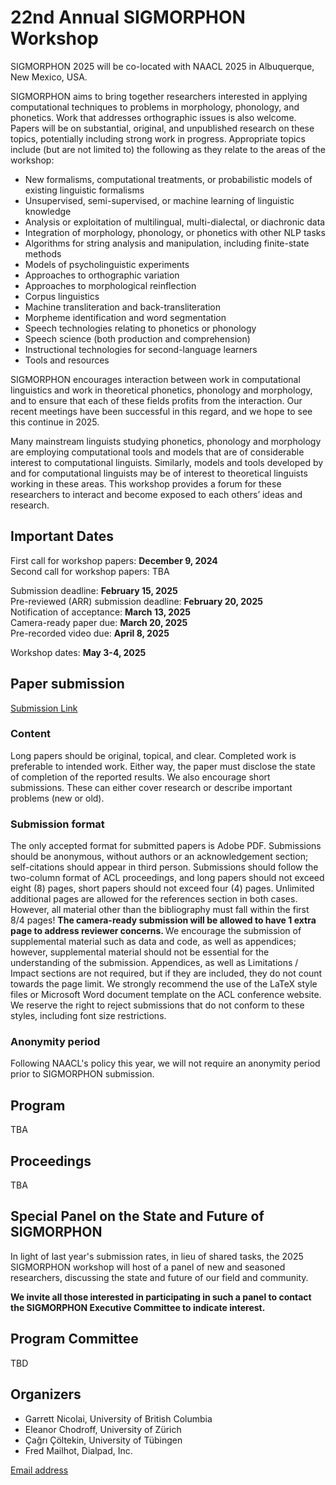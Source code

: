 # 22nd Annual SIGMORPHON Workshop

SIGMORPHON 2025 will be co-located with NAACL 2025 in Albuquerque, New Mexico, USA. <br>


SIGMORPHON aims to bring together researchers interested in applying computational techniques
to problems in morphology, phonology, and phonetics. Work that addresses orthographic issues is also welcome.
Papers will be on substantial, original, and unpublished research on these topics,
potentially including strong work in progress. Appropriate topics include (but are not limited to) the
following as they relate to the areas of the workshop:

- New formalisms, computational treatments, or probabilistic models of existing linguistic formalisms
- Unsupervised, semi-supervised, or machine learning of linguistic knowledge
- Analysis or exploitation of multilingual, multi-dialectal, or diachronic data
- Integration of morphology, phonology, or phonetics with other NLP tasks
- Algorithms for string analysis and manipulation, including finite-state methods
- Models of psycholinguistic experiments
- Approaches to orthographic variation
- Approaches to morphological reinflection
- Corpus linguistics
- Machine transliteration and back-transliteration
- Morpheme identification and word segmentation
- Speech technologies relating to phonetics or phonology
- Speech science (both production and comprehension)
- Instructional technologies for second-language learners
- Tools and resources

SIGMORPHON encourages interaction between work in computational linguistics
and work in theoretical phonetics, phonology and morphology, and to ensure that
each of these fields profits from the interaction. Our recent meetings have been
successful in this regard, and we hope to see this continue in 2025.

Many mainstream linguists studying phonetics, phonology and morphology
are employing computational tools and models that are of
considerable interest to computational linguists. Similarly, models and tools developed by
and for computational linguists may be of interest to theoretical linguists working in these areas.
This workshop provides a forum for these researchers to interact
and become exposed to each others’ ideas and research.


## Important Dates 

First call for workshop papers: **December 9, 2024** <br />
Second call for workshop papers: TBA

Submission deadline: **February 15, 2025** <br />
Pre-reviewed (ARR) submission deadline: **February 20, 2025** <br />
Notification of acceptance: **March 13, 2025** <br />
Camera-ready paper due: **March 20, 2025** <br />
Pre-recorded video due: **April 8, 2025** <br />
<!-- Proceedings due (hard deadline): April 1, 2025 -->
<!-- Second call for workshop papers: January 15, 2025 -->

Workshop dates: **May 3-4, 2025**

## Paper submission

[Submission Link](https://softconf.com/naacl2025/SIGMORPHON2025/user/)

### Content

Long papers should be original, topical, and clear. Completed work is preferable to intended work.
Either way, the paper must disclose the state of completion of the reported results.
We also encourage short submissions. These can either cover research or describe
important problems (new or old).

### Submission format

The only accepted format for submitted papers is Adobe PDF. Submissions should be anonymous,
without authors or an acknowledgement section; self-citations should appear in third person.
Submissions should follow the two-column format of ACL proceedings,
and long papers should not exceed eight (8) pages, short papers should not exceed four (4) pages.
Unlimited additional pages are allowed for the references section in both cases.
However, all material other than the bibliography must fall within the first 8/4 pages!
<strong> The camera-ready submission will be allowed to have 1 extra page to address reviewer concerns. </strong>
We encourage the submission of supplemental material such as data and code,
as well as appendices; however, supplemental material should not be essential
for the understanding of the submission.  Appendices, as well as Limitations / Impact sections are not required,
but if they are included, they do not count towards the page limit.
We strongly recommend the use of the LaTeX style files or Microsoft Word document
template on the ACL conference website. We reserve the right to reject submissions
that do not conform to these styles, including font size restrictions.

### Anonymity period

Following NAACL's policy this year, we will not require an anonymity period prior to SIGMORPHON submission.

## Program

TBA

## Proceedings

TBA

## Special Panel on the State and Future of SIGMORPHON

In light of last year's submission rates, in lieu of shared tasks, the 2025 SIGMORPHON workshop
will host of a panel of new and seasoned researchers, discussing the state and future
of our field and community.

**We invite all those interested in participating in such a panel to contact the SIGMORPHON Executive Committee
to indicate interest.**

## Program Committee

TBD

## Organizers

- Garrett Nicolai, University of British Columbia <br>
- Eleanor Chodroff, University of Zürich <br>
- Çağrı Çöltekin, University of Tübingen <br>
- Fred Mailhot, Dialpad, Inc.

[Email address](mailto:sigmorphon@gmail.com)
